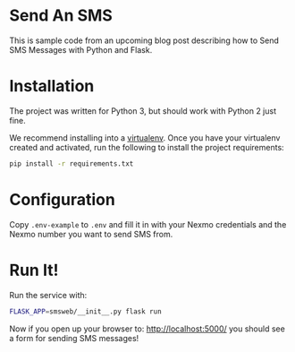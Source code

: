 # Send An SMS

This is sample code from an upcoming blog post describing how to Send SMS Messages with Python and Flask.

# Installation

The project was written for Python 3, but should work with Python 2 just fine.

We recommend installing into a [virtualenv][virtualenv]. Once you have your virtualenv created and activated, run the following to install the project requirements:

```bash
pip install -r requirements.txt
```

# Configuration

Copy `.env-example` to `.env` and fill it in with your Nexmo credentials and the Nexmo number you want to send SMS from.

# Run It!

Run the service with:

```bash
FLASK_APP=smsweb/__init__.py flask run
```

Now if you open up your browser to: [http://localhost:5000/](http://localhost:5000/) you should see a form for sending SMS messages!

[virtualenv]: https://virtualenv.pypa.io/en/stable/userguide/